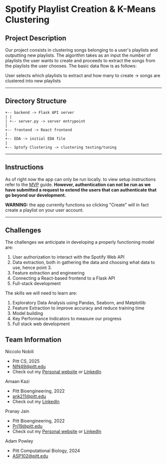 # Spotify Playlist Creation & K-Means Clustering

## Project Description

Our project consists in clustering songs belonging to a user's playlists and outputting new playlists. The algorithm takes as an input the number of playlists the user wants to create and proceeds to extract the songs from the playlists the user chooses. The basic data flow is as follows:

User selects which playlists to extract and how many to create -> songs are clustered into new playlists

---
## Directory Structure

```
+-- backend -> Flask API server
| |
| +-- server.py -> server entrypoint
|
+-- frontend -> React frontend
|
+-- EDA -> initial EDA file
|
+-- Sptofy Clustering -> clustering testing/tuning
```

---
## Instructions

As of right now the app can only be run locally. to view setup instructions refer to the [MVP](MVP.md) guide. **However, authentication can not be run as we have submitted a request to extend the users that can authenticate that go beyond our development.**

**WARNING:** the app currently functions so clicking "Create" will in fact create a playlist on your user account.

---
## Challenges

The challenges we anticipate in developing a properly functioning model are:

  1. User authorization to interact with the Spotify Web API
  2. Data extraction, both in gathering the data and choosing what data to use, hence point 3.
  3. Feature extraction and engineering
  4. Connecting a React-based frontend to a Flask API
  5. Full-stack development

The skills we will need to learn are:

  1. Exploratory Data Analysis using Pandas, Seaborn, and Matplotlib
  2. Feature Extraction to improve accuracy and reduce training time
  3. Model building
  4. Key Performance Indicators to measure our progress
  5. Full stack web development

## Team Information

Niccolo Nobili
* Pitt CS, 2025
* NIN49@pitt.edu
* Check out my [Personal website](https://niccolonobili.netlify.app/) or [LinkedIn](https://www.linkedin.com/in/niccolonobili/)

Amaan Kazi
* Pitt Bioengineering, 2022
* ank211@pitt.edu
* Check out my [LinkedIn](https://www.linkedin.com/in/amaan-kazi-64a682191)

Pranay Jain
* Pitt Bioengineering, 2022
* Prj19@pitt.edu
* Check out my [Personal website](https://pranay99jain.wixsite.com/portfolio) or [LinkedIn](https://www.linkedin.com/in/pranayj7/)

Adam Powley
* Pitt Computational Biology, 2024
* ASP102@pitt.edu